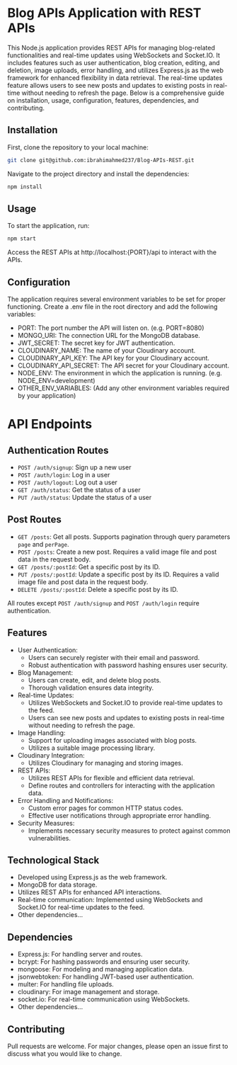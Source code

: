 # Blog APIs Application with REST APIs

This Node.js application provides REST APIs for managing blog-related functionalities and real-time updates using WebSockets and Socket.IO. It includes features such as user authentication, blog creation, editing, and deletion, image uploads, error handling, and utilizes Express.js as the web framework for enhanced flexibility in data retrieval. The real-time updates feature allows users to see new posts and updates to existing posts in real-time without needing to refresh the page. Below is a comprehensive guide on installation, usage, configuration, features, dependencies, and contributing.


## Installation

First, clone the repository to your local machine:

```bash
git clone git@github.com:ibrahimahmed237/Blog-APIs-REST.git
```

Navigate to the project directory and install the dependencies:

```bash
npm install
```

## Usage

To start the application, run:

```bash
npm start
```

Access the REST APIs at http://localhost:{PORT}/api to interact with the APIs.

## Configuration

The application requires several environment variables to be set for proper functioning. Create a .env file in the root directory and add the following variables:

- PORT: The port number the API will listen on. (e.g. PORT=8080)
- MONGO_URI: The connection URL for the MongoDB database. 
- JWT_SECRET: The secret key for JWT authentication. 
- CLOUDINARY_NAME: The name of your Cloudinary account. 
- CLOUDINARY_API_KEY: The API key for your Cloudinary account.
- CLOUDINARY_API_SECRET: The API secret for your Cloudinary account.
- NODE_ENV: The environment in which the application is running. (e.g. NODE_ENV=development)
- OTHER_ENV_VARIABLES: (Add any other environment variables required by your application)

# API Endpoints

## Authentication Routes

- `POST /auth/signup`: Sign up a new user
- `POST /auth/login`: Log in a user
- `POST /auth/logout`: Log out a user
- `GET /auth/status`: Get the status of a user
- `PUT /auth/status`: Update the status of a user

## Post Routes

- `GET /posts`: Get all posts. Supports pagination through query parameters `page` and `perPage`.
- `POST /posts`: Create a new post. Requires a valid image file and post data in the request body.
- `GET /posts/:postId`: Get a specific post by its ID.
- `PUT /posts/:postId`: Update a specific post by its ID. Requires a valid image file and post data in the request body.
- `DELETE /posts/:postId`: Delete a specific post by its ID.

All routes except `POST /auth/signup` and `POST /auth/login` require authentication.

## Features

- User Authentication:
    - Users can securely register with their email and password.
    - Robust authentication with password hashing ensures user security.
- Blog Management:
    - Users can create, edit, and delete blog posts.
    - Thorough validation ensures data integrity.
- Real-time Updates:
    - Utilizes WebSockets and Socket.IO to provide real-time updates to the feed.
    - Users can see new posts and updates to existing posts in real-time without needing to refresh the page.
- Image Handling:
    - Support for uploading images associated with blog posts.
    - Utilizes a suitable image processing library.
- Cloudinary Integration:
    - Utilizes Cloudinary for managing and storing images.
- REST APIs:
    - Utilizes REST APIs for flexible and efficient data retrieval.
    - Define routes and controllers for interacting with the application data.
- Error Handling and Notifications:
    - Custom error pages for common HTTP status codes.
    - Effective user notifications through appropriate error handling.
- Security Measures:
    - Implements necessary security measures to protect against common vulnerabilities.

## Technological Stack

- Developed using Express.js as the web framework.
- MongoDB for data storage.
- Utilizes REST APIs for enhanced API interactions.
- Real-time communication: Implemented using WebSockets and Socket.IO for real-time updates to the feed.
- Other dependencies...

## Dependencies

- Express.js: For handling server and routes.
- bcrypt: For hashing passwords and ensuring user security.
- mongoose: For modeling and managing application data.
- jsonwebtoken: For handling JWT-based user authentication.
- multer: For handling file uploads.
- cloudinary: For image management and storage.
- socket.io: For real-time communication using WebSockets.
- Other dependencies...

## Contributing

Pull requests are welcome. For major changes, please open an issue first to discuss what you would like to change.